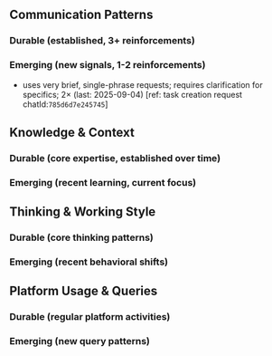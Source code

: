 ## Communication Patterns
### Durable (established, 3+ reinforcements)

### Emerging (new signals, 1-2 reinforcements)
- uses very brief, single-phrase requests; requires clarification for specifics; 2× (last: 2025-09-04) [ref: task creation request chatId:`785d6d7e245745`]

## Knowledge & Context
### Durable (core expertise, established over time)

### Emerging (recent learning, current focus)

## Thinking & Working Style
### Durable (core thinking patterns)

### Emerging (recent behavioral shifts)

## Platform Usage & Queries
### Durable (regular platform activities)

### Emerging (new query patterns)